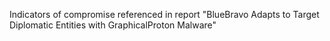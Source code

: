 Indicators of compromise referenced in report "BlueBravo Adapts to Target Diplomatic Entities with GraphicalProton Malware"
